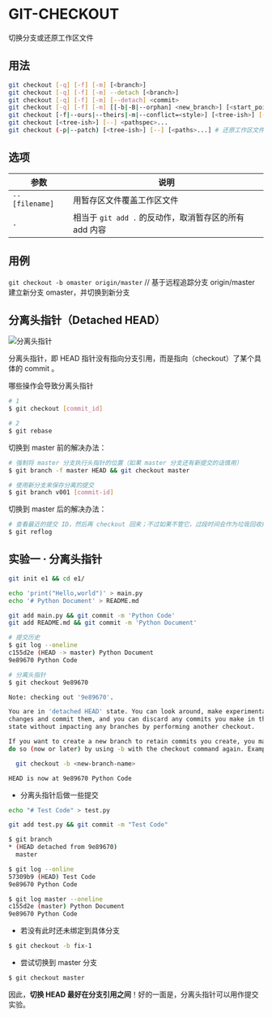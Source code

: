 # GIT-CHECKOUT

切换分支或还原工作区文件

## 用法

```sh
git checkout [-q] [-f] [-m] [<branch>]
git checkout [-q] [-f] [-m] --detach [<branch>]
git checkout [-q] [-f] [-m] [--detach] <commit>
git checkout [-q] [-f] [-m] [[-b|-B|--orphan] <new_branch>] [<start_point>]
git checkout [-f|--ours|--theirs|-m|--conflict=<style>] [<tree-ish>] [--] <paths>...
git checkout [<tree-ish>] [--] <pathspec>...
git checkout (-p|--patch) [<tree-ish>] [--] [<paths>...] # 还原工作区文件
```

## 选项

| 参数            | 说明                                                   |
| --------------- | ------------------------------------------------------ |
| `-- [filename]` | 用暂存区文件覆盖工作区文件                             |
| `.`             | 相当于 `git add .` 的反动作，取消暂存区的所有 add 内容 |

## 用例

`git checkout -b omaster origin/master` // 基于远程追踪分支 origin/master 建立新分支 omaster，并切换到新分支

## 分离头指针（Detached HEAD）

![分离头指针](.images/detached-head.png)

分离头指针，即 HEAD 指针没有指向分支引用，而是指向（checkout）了某个具体的 commit 。

哪些操作会导致分离头指针

```sh
# 1
$ git checkout [commit_id]

# 2
$ git rebase
```

切换到 master 前的解决办法：

```sh
# 强制将 master 分支执行头指针的位置（如果 master 分支还有新提交的话慎用）
$ git branch -f master HEAD && git checkout master
```

```sh
# 使用新分支来保存分离的提交
$ git branch v001 [commit-id]
```

切换到 master 后的解决办法：

```sh
# 查看最近的提交 ID，然后再 checkout 回来；不过如果不管它，过段时间会作为垃圾回收掉
$ git reflog
```

## 实验一 · 分离头指针

```sh
git init e1 && cd e1/

echo 'print("Hello,world")' > main.py
echo '# Python Document' > README.md

git add main.py && git commit -m 'Python Code'
git add README.md && git commit -m 'Python Document'
```

```sh
# 提交历史
$ git log --oneline
c155d2e (HEAD -> master) Python Document
9e89670 Python Code

# 分离头指针
$ git checkout 9e89670

Note: checking out '9e89670'.

You are in 'detached HEAD' state. You can look around, make experimental
changes and commit them, and you can discard any commits you make in this
state without impacting any branches by performing another checkout.

If you want to create a new branch to retain commits you create, you may
do so (now or later) by using -b with the checkout command again. Example:

  git checkout -b <new-branch-name>

HEAD is now at 9e89670 Python Code
```

* 分离头指针后做一些提交

```sh
echo "# Test Code" > test.py

git add test.py && git commit -m "Test Code"
```

```sh
$ git branch
* (HEAD detached from 9e89670)
  master

$ git log --online
57309b9 (HEAD) Test Code
9e89670 Python Code

$ git log master --oneline
c155d2e (master) Python Document
9e89670 Python Code
```

* 若没有此时还未绑定到具体分支

```sh
$ git checkout -b fix-1
```

* 尝试切换到 master 分支

```sh
$ git checkout master
```

因此，**切换 HEAD 最好在分支引用之间**！好的一面是，分离头指针可以用作提交实验。
